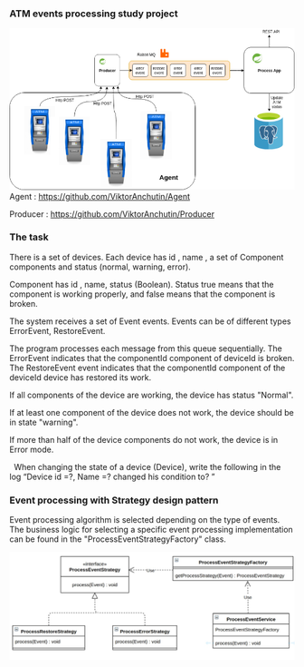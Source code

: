 ### ATM events processing study project
![Image project](https://github.com/ViktorAnchutin/SberProject/blob/master/img/prjWithRest.png)
Agent : https://github.com/ViktorAnchutin/Agent

Producer : https://github.com/ViktorAnchutin/Producer

### The task
There is a set of devices. Each device has id , name , a set of Component components and status (normal, warning, error).

Component has id , name, status (Boolean). Status true means that the component is working properly, and false means that the component is broken.

The system receives a set of Event events. Events can be of different types ErrorEvent, RestoreEvent.

The program processes each message from this queue sequentially. The ErrorEvent indicates that the componentId component of deviceId is broken. The RestoreEvent event indicates that the componentId component of the deviceId device has restored its work. 

If all components of the device are working, the device has status "Normal".

If at least one component of the device does not work, the device should be in state "warning".

If more than half of the device components do not work, the device is in Error mode.

 
When changing the state of a device (Device), write the following in the log
“Device id =?, Name =? changed his condition to? ”


### Event processing with Strategy design pattern
Event processing algorithm is selected depending on the type of events.
The business logic for selecting a specific event processing implementation can be found in the "ProcessEventStrategyFactory" class.

![Image alt](https://github.com/ViktorAnchutin/SberProject/blob/SpringJdbcTemplate/img/uml.jpg)  
